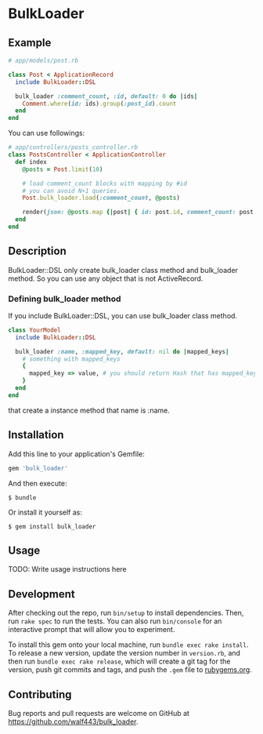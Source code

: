 # BulkLoader

## Example

```ruby
# app/models/post.rb

class Post < ApplicationRecord
  include BulkLoader::DSL

  bulk_loader :comment_count, :id, default: 0 do |ids|
    Comment.where(id: ids).group(:post_id).count
  end
end

```

You can use followings:

```ruby
# app/controllers/posts_controller.rb
class PostsController < ApplicationController
  def index
    @posts = Post.limit(10)

    # load comment_count blocks with mapping by #id
    # you can avoid N+1 queries.
    Post.bulk_loader.load(:comment_count, @posts)

    render(json: @posts.map {|post| { id: post.id, comment_count: post.comment_count } })
  end
end
```

## Description

BulkLoader::DSL only create bulk\_loader class method and bulk\_loader method.
So you can use any object that is not ActiveRecord.

### Defining bulk\_loader method

If you include BulkLoader::DSL, you can use bulk\_loader class method.

```ruby
class YourModel
  include BulkLoader::DSL

  bulk_loader :name, :mapped_key, default: nil do |mapped_keys|
    # something with mapped_keys
    {
      mapped_key => value, # you should return Hash that has mapped_key as key.
    }
  end
end
```

that create a instance method that name is :name.

## Installation

Add this line to your application's Gemfile:

```ruby
gem 'bulk_loader'
```

And then execute:

    $ bundle

Or install it yourself as:

    $ gem install bulk_loader

## Usage

TODO: Write usage instructions here

## Development

After checking out the repo, run `bin/setup` to install dependencies. Then, run `rake spec` to run the tests. You can also run `bin/console` for an interactive prompt that will allow you to experiment.

To install this gem onto your local machine, run `bundle exec rake install`. To release a new version, update the version number in `version.rb`, and then run `bundle exec rake release`, which will create a git tag for the version, push git commits and tags, and push the `.gem` file to [rubygems.org](https://rubygems.org).

## Contributing

Bug reports and pull requests are welcome on GitHub at https://github.com/walf443/bulk_loader.
